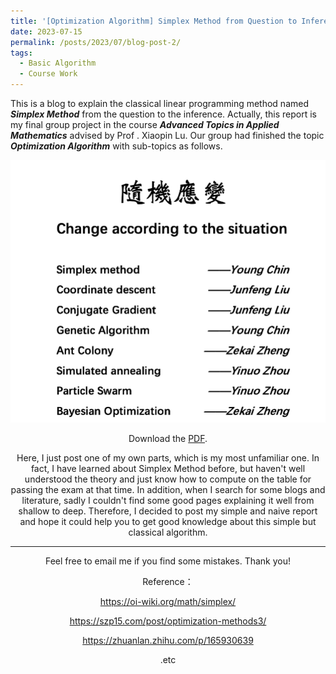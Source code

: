 ```yaml
---
title: '[Optimization Algorithm] Simplex Method from Question to Inference'
date: 2023-07-15
permalink: /posts/2023/07/blog-post-2/
tags:
  - Basic Algorithm
  - Course Work
---
```


This is a blog to explain the classical linear programming method named ***Simplex Method*** from the question to the inference. Actually, this report is my final group project in the course ***Advanced Topics in Applied Mathematics*** advised by Prof . Xiaopin Lu. Our group had finished the topic ***Optimization Algorithm*** with sub-topics as follows. 

<center><img src="/images/Optimization.png" style="zoom:50%;" /><center/>

Download the [PDF](http://Young-Chin.github.io/files/SimplexMethod.pdf).

Here, I just post one of my own parts, which is my most unfamiliar one. In fact, I have learned about Simplex Method before, but haven't well understood the theory and just know how to compute on the table for passing the exam at that time. In addition, when I search for some blogs and literature, sadly I couldn't find some good pages explaining it well from shallow to deep. Therefore, I decided to post my simple and naive report and hope it could help you to get good knowledge about this simple but classical algorithm. 

---

Feel free to email me if you find some mistakes. Thank you!

Reference：

https://oi-wiki.org/math/simplex/

https://szp15.com/post/optimization-methods3/

https://zhuanlan.zhihu.com/p/165930639

.etc
